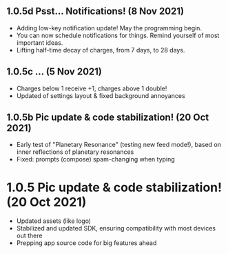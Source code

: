 ## 1.0.5d Psst... Notifications! (8 Nov 2021)
- Adding low-key notification update! May the programming begin.
- You can now schedule notifications for things. Remind yourself of most important ideas.
- Lifting half-time decay of charges, from 7 days, to 28 days.

## 1.0.5c ... (5 Nov 2021)
- Charges below 1 receive +1, charges above 1 double!
- Updated of settings layout & fixed background annoyances

## 1.0.5b Pic update & code stabilization! (20 Oct 2021)
- Early test of "Planetary Resonance" (testing new feed mode!), based on inner reflections of planetary resonances
- Fixed: prompts (compose) spam-changing when typing

# 1.0.5 Pic update & code stabilization! (20 Oct 2021)
- Updated assets (like logo)
- Stabilized and updated SDK, ensuring compatibility with most devices out there
- Prepping app source code for big features ahead
